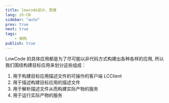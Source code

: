 ```yaml
---
title: lowcode设计、思维
lang: zh-CN
sidebar: "auto"
prev: true
next: true
tags:
    - 架构
publish: true
---
```


LowCode 的具体应用都是为了尽可能以非代码方式构建出各种各样的应用, 所以我们围绕构建目标应用来划分这些组成：

1. 用于构建目标应用描述文件的可操作的客户端 LCClient
2. 用于描述构建目标应用的描述文件 
3. 用于解析描述文件从而构建实际产物的服务
4. 用于运行实际产物的服务



